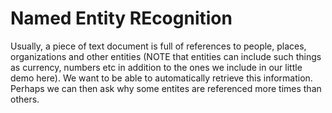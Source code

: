 # Named Entity REcognition
Usually, a piece of text document is full of references to people, places, organizations and other entities (NOTE that entities can include such things as currency, numbers etc in addition to the ones we include in our little demo here). We want to be able to automatically retrieve this information. Perhaps we can then ask why some entites are referenced more times than others.  
